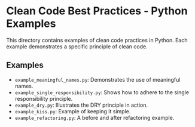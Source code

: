 # Clean Code Best Practices - Python Examples

This directory contains examples of clean code practices in Python. Each example demonstrates a specific principle of clean code.

## Examples
- `example_meaningful_names.py`: Demonstrates the use of meaningful names.
- `example_single_responsibility.py`: Shows how to adhere to the single responsibility principle.
- `example_dry.py`: Illustrates the DRY principle in action.
- `example_kiss.py`: Example of keeping it simple.
- `example_refactoring.py`: A before and after refactoring example.
